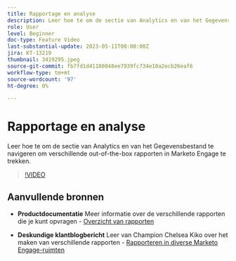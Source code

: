```yaml
---
title: Rapportage en analyse
description: Leer hoe te om de sectie van Analytics en van het Gegevensbestand te navigeren om verschillende out-of-the-box rapporten in Marketo Engage te trekken.
role: User
level: Beginner
doc-type: Feature Video
last-substantial-update: 2023-05-11T00:00:00Z
jira: KT-13219
thumbnail: 3419295.jpeg
source-git-commit: fb7fd1d41188048ee7939fc734e10a2ecb26eaf6
workflow-type: tm+mt
source-wordcount: '97'
ht-degree: 0%

---
```



# Rapportage en analyse

Leer hoe te om de sectie van Analytics en van het Gegevensbestand te navigeren om verschillende out-of-the-box rapporten in Marketo Engage te trekken.

>[!VIDEO](https://video.tv.adobe.com/v/3419295/?learn=on)

## Aanvullende bronnen

* **Productdocumentatie**
Meer informatie over de verschillende rapporten die je kunt opvragen - [Overzicht van rapporten](https://experienceleague.adobe.com/docs/marketo/using/product-docs/reporting/reporting-overview.html?lang=en&amp;sdid=M7K4SLTS&amp;mv=email&amp;mv2=instreml)

* **Deskundige klantblogbericht**
Leer van Champion Chelsea Kiko over het maken van verschillende rapporten - [Rapporteren in diverse Marketo Engage-ruimten](https://nation.marketo.com/t5/product-blogs/how-marketo-champion-chelsea-kiko-reports-in-various-marketo/ba-p/242627)

